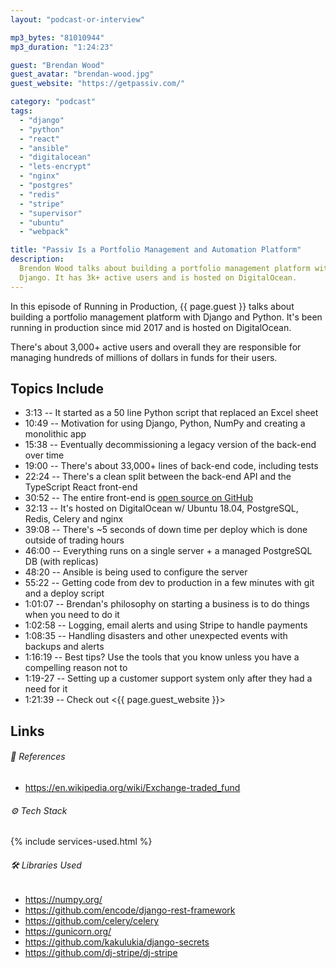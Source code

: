 ```yaml
---
layout: "podcast-or-interview"

mp3_bytes: "81010944"
mp3_duration: "1:24:23"

guest: "Brendan Wood"
guest_avatar: "brendan-wood.jpg"
guest_website: "https://getpassiv.com/"

category: "podcast"
tags:
  - "django"
  - "python"
  - "react"
  - "ansible"
  - "digitalocean"
  - "lets-encrypt"
  - "nginx"
  - "postgres"
  - "redis"
  - "stripe"
  - "supervisor"
  - "ubuntu"
  - "webpack"

title: "Passiv Is a Portfolio Management and Automation Platform"
description:
  Brendon Wood talks about building a portfolio management platform with
  Django. It has 3k+ active users and is hosted on DigitalOcean.
---
```


In this episode of Running in Production, {{ page.guest }} talks about building
a portfolio management platform with Django and Python. It's been running in
production since mid 2017 and is hosted on DigitalOcean.

There's about 3,000+ active users and overall they are responsible for
managing hundreds of millions of dollars in funds for their users.

## Topics Include

- 3:13 -- It started as a 50 line Python script that replaced an Excel sheet
- 10:49 -- Motivation for using Django, Python, NumPy and creating a monolithic app
- 15:38 -- Eventually decommissioning a legacy version of the back-end over time
- 19:00 -- There's about 33,000+ lines of back-end code, including tests
- 22:24 -- There's a clean split between the back-end API and the TypeScript React front-end 
- 30:52 -- The entire front-end is [open source on GitHub](https://github.com/passiv/passiv-web)
- 32:13 -- It's hosted on DigitalOcean w/ Ubuntu 18.04, PostgreSQL, Redis, Celery and nginx
- 39:08 -- There's ~5 seconds of down time per deploy which is done outside of trading hours
- 46:00 -- Everything runs on a single server + a managed PostgreSQL DB (with replicas)
- 48:20 -- Ansible is being used to configure the server
- 55:22 -- Getting code from dev to production in a few minutes with git and a deploy script
- 1:01:07 -- Brendan's philosophy on starting a business is to do things when you need to do it
- 1:02:58 -- Logging, email alerts and using Stripe to handle payments
- 1:08:35 -- Handling disasters and other unexpected events with backups and alerts
- 1:16:19 -- Best tips? Use the tools that you know unless you have a compelling reason not to
- 1:19-27 -- Setting up a customer support system only after they had a need for it
- 1:21:39 -- Check out <{{ page.guest_website }}>

## Links

###### 📄 References

- <https://en.wikipedia.org/wiki/Exchange-traded_fund>

###### ⚙️ Tech Stack

{% include services-used.html %}

###### 🛠 Libraries Used

- <https://numpy.org/>
- <https://github.com/encode/django-rest-framework>
- <https://github.com/celery/celery>
- <https://gunicorn.org/>
- <https://github.com/kakulukia/django-secrets>
- <https://github.com/dj-stripe/dj-stripe>
